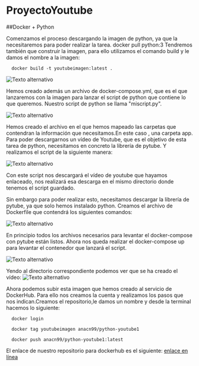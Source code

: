 # ProyectoYoutube

##Docker + Python

Comenzamos el proceso descargando la imagen de python, ya que la necesitaremos para poder realizar la tarea.
  docker pull python:3
Tendremos también que construir la imagen, para ello utilizamos el comando build y le damos el nombre a la imagen:
~~~
  docker build -t youtubeimagen:latest .
 ~~~ 
![Texto alternativo](1234.png)
  
Hemos creado además un archivo de docker-compose.yml, que es el que lanzaremos con la imagen para lanzar el script de python que contiene lo que queremos.
Nuestro script de python se llama "miscript.py".

![Texto alternativo](eldockercom.png)

Hemos creado el archivo en el que hemos mapeado las carpetas que contendran la información que necesitamos.En este caso , una carpeta app.
Para poder descargarnos un vídeo de Youtube, que es el objetivo de esta tarea de python, necesitamos en concreto la librería de pytube. Y realizamos el script de la siguiente manera:

![Texto alternativo](miscript.png)

Con este script nos descargará el vídeo de youtube que hayamos enlaceado, nos realizará esa descarga en el mismo directorio donde tenemos el script guardado.

Sin embargo para poder realizar esto, necesitamos descargar la librería de pytube, ya que solo hemos instalado python. Creamos el archivo de Dockerfile que contendrá los siguientes comandos:

![Texto alternativo](dokcerfile.png)

En principio todos los archivos necesarios para levantar el docker-compose con pytube están listos. Ahora nos queda realizar el docker-compose up para levantar el contenedor que lanzará el script.

![Texto alternativo](dockercomposeuppython.png)

Yendo al directorio correspondiente podemos ver que se ha creado el vídeo:
![Texto alternativo](comprobarpython.png)

Ahora podemos subir esta imagen que hemos creado al servicio de DockerHub.
Para ello nos creamos la cuenta y realizamos los pasos que nos indican.Creamos el repositorio,le damos un nombre y desde la terminal hacemos lo siguiente:
~~~
  docker login
  
  docker tag youtubeimagen anacn99/python-youtube1
  
  docker push anacn99/python-youtube1:latest
~~~
  El enlace de nuestro repositorio para dockerhub es el siguiente:
[enlace en línea](https://hub.docker.com/repositories/anacn99)
    
  
